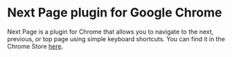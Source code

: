 Next Page plugin for Google Chrome
=======================

Next Page is a plugin for Chrome that allows you to navigate to the next, previous, 
or top page using simple keyboard shortcuts. You can find it in the Chrome Store
<a href="https://chrome.google.com/webstore/detail/ioogigbgjmadikfocfdmmdlghogaehca/details">here</a>.